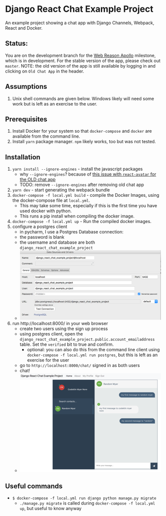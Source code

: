 Django React Chat Example Project
=================================

An example project showing a chat app with Django Channels, 
Webpack, React and Docker.

## Status: 
You are on the development branch for the [Web Reason Apollo](https://github.com/codekiln/django-react-chat/milestone/2)
milestone, which is in development. For the stable version of the app,
please check out `master`. NOTE: the old version of the app is still
available by logging in and clicking on `Old Chat App` in the header.


## Assumptions
1. Unix shell commands are given below. 
   Windows likely will need some work but is left as an exercise to the 
   user.


## Prerequisites
1. Install Docker for your system so that `docker-compose` and `docker`
   are available from the command line.   
2. Install `yarn` package manager. `npm` likely works, too but was
   not tested.


## Installation
1. `yarn install --ignore-engines` - install the javascript packages
   * why `--ignore-engines`? because of 
     [this issue with `react-avatar` for the OLD chat app](https://github.com/Sitebase/react-avatar/issues/78)
   * TODO: remove `--ignore-engines` after removing old chat app
2. `yarn dev` - start generating the webpack bundle
3. `docker-compose -f local.yml build` - compile the Docker Images,
   using the docker-compose file at `local.yml`. 
   - This may take some time, especially if this is the first time you 
     have used docker with python.
   - This runs a pip install when compiling the docker image. 
4. `docker-compose -f local.yml up` - Run the compiled docker images.
5. configure a postgres client
   - in pycharm, I use a Postgres Database connection:  
   - the password is blank
   - the username and database are both 
     `django_react_chat_example_project`
   - ![postgres db config](docs/postgres_db_connection_pycharm.png)
5. run http://localhost:8000/ in your web browser
   - create two users using the sign up process
   - using postgres client, open the 
     `django_react_chat_example_project.public.account_emailaddress`
     table. Set the `verified` bit to true and confirm.
     - optional: you can also do this from the command line client using 
       `docker-compose -f local.yml run postgres`, but this is left 
       as an exercise for the user
   - go to `http://localhost:8000/chat/` signed in as both users
   - chat!
   - ![chat screenshot](docs/chat_example.png)
   

## Useful commands
* `$ docker-compose -f local.yml run django python manage.py migrate`
  * `./manage.py migrate` is called during 
    `docker-compose -f local.yml up`, but useful to know anyway

